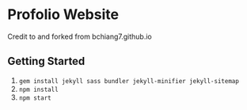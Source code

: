 # Profolio Website
Credit to and forked from bchiang7.github.io

## Getting Started

1.  `gem install jekyll sass bundler jekyll-minifier jekyll-sitemap`
1.  `npm install`
1.  `npm start`
